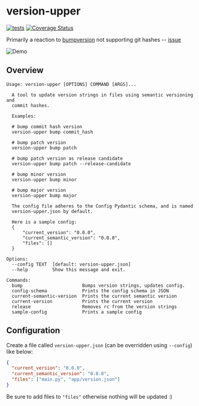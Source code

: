 # version-upper

[![tests](https://github.com/hkiang01/version-upper/workflows/tests/badge.svg)](https://github.com/hkiang01/version-upper/actions?query=workflow%3Atests)
[![Coverage Status](https://coveralls.io/repos/github/hkiang01/version-upper/badge.svg?branch=master&service=github)](https://coveralls.io/github/hkiang01/version-upper?branch=master&service=github)

Primarily a reaction to [bumpversion](https://github.com/peritus/bumpversion) not supporting git hashes -- [issue](https://github.com/peritus/bumpversion/issues/125)

![Demo](demo.gif)

## Overview

```
Usage: version-upper [OPTIONS] COMMAND [ARGS]...

  A tool to update version strings in files using semantic versioning and
  commit hashes.

  Examples:

  # bump commit hash version
  version-upper bump commit_hash

  # bump patch version
  version-upper bump patch

  # bump patch version as release candidate
  version-upper bump patch --release-candidate

  # bump minor version
  version-upper bump minor

  # bump major version
  version-upper bump major

  The config file adheres to the Config Pydantic schema, and is named
  version-upper.json by default.

  Here is a sample config:
  {
      "current_version": "0.0.0",
      "current_semantic_version": "0.0.0",
      "files": []
  }

Options:
  --config TEXT  [default: version-upper.json]
  --help         Show this message and exit.

Commands:
  bump                      Bumps version strings, updates config.
  config-schema             Prints the config schema in JSON
  current-semantic-version  Prints the current semantic version
  current-version           Prints the current version
  release                   Removes rc from the version strings
  sample-config             Prints a sample config
```

## Configuration

Create a file called `version-upper.json` (can be overridden using `--config`) like below:

```json
{
  "current_version": "0.0.0",
  "current_semantic_version": "0.0.0",
  "files": ["main.py", "app/version.json"]
}
```

Be sure to add files to `"files"` otherwise nothing will be updated :)
